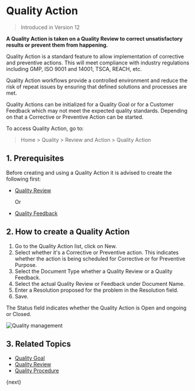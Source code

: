 <!-- add-breadcrumbs -->
# Quality Action

> Introduced in Version 12

**A Quality Action is taken on a Quality Review to correct unsatisfactory results or prevent them from happening.**

Quality Action is a standard feature to allow implementation of corrective and preventive actions. This will meet compliance with industry regulations including GMP, ISO 9001 and 14001, TSCA, REACH, etc.

Quality Action workflows provide a controlled environment and reduce the risk of repeat issues by ensuring that defined solutions and processes are met.

Quality Actions can be initialized for a Quality Goal or for a Customer Feedback which may not meet the expected quality standards. Depending on that a Corrective or Preventive Action can be started.

To access Quality Action, go to:
> Home > Quality > Review and Action > Quality Action

## 1. Prerequisites

Before creating and using a Quality Action it is advised to create the following first:
* [Quality Review](/docs/user/manual/en/quality-management/quality_review)

    Or

* [Quality Feedback](/docs/user/manual/en/quality-management/quality_feedback)

## 2. How to create a Quality Action

1. Go to the Quality Action list, click on New.
1. Select whether it's a Corrective or Preventive action. This indicates whether the action is being scheduled for Corrective or for Preventive Purpose.
1. Select the Document Type whether a Quality Review or a Quality Feedback.
1. Select the actual Quality Review or Feedback under Document Name.
1. Enter a Resolution proposed for the problem in the Resolution field.
1. Save.

The Status field indicates whether the Quality Action is Open and ongoing or Closed.

<img class="screenshot" alt="Quality management" src="{{docs_base_url}}/assets/img/quality-management/action.gif">

## 3. Related Topics

* [Quality Goal](/docs/user/manual/en/quality-management/quality_goal)
* [Quality Review](/docs/user/manual/en/quality-management/quality_review)
* [Quality Procedure](/docs/user/manual/en/quality-management/quality_procedure)


{next}
